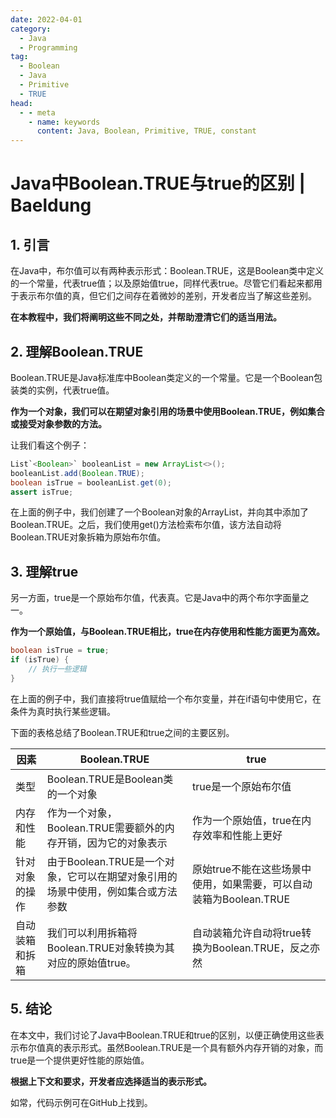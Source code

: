 ```yaml
---
date: 2022-04-01
category:
  - Java
  - Programming
tag:
  - Boolean
  - Java
  - Primitive
  - TRUE
head:
  - - meta
    - name: keywords
      content: Java, Boolean, Primitive, TRUE, constant
---
```

# Java中Boolean.TRUE与true的区别 | Baeldung

## 1. 引言

在Java中，布尔值可以有两种表示形式：Boolean.TRUE，这是Boolean类中定义的一个常量，代表true值；以及原始值true，同样代表true。尽管它们看起来都用于表示布尔值的真，但它们之间存在着微妙的差别，开发者应当了解这些差别。

**在本教程中，我们将阐明这些不同之处，并帮助澄清它们的适当用法。**

## 2. 理解Boolean.TRUE

Boolean.TRUE是Java标准库中Boolean类定义的一个常量。它是一个Boolean包装类的实例，代表true值。

**作为一个对象，我们可以在期望对象引用的场景中使用Boolean.TRUE，例如集合或接受对象参数的方法。**

让我们看这个例子：

```java
List`<Boolean>` booleanList = new ArrayList<>();
booleanList.add(Boolean.TRUE);
boolean isTrue = booleanList.get(0);
assert isTrue;
```

在上面的例子中，我们创建了一个Boolean对象的ArrayList，并向其中添加了Boolean.TRUE。之后，我们使用get()方法检索布尔值，该方法自动将Boolean.TRUE对象拆箱为原始布尔值。

## 3. 理解true

另一方面，true是一个原始布尔值，代表真。它是Java中的两个布尔字面量之一。

**作为一个原始值，与Boolean.TRUE相比，true在内存使用和性能方面更为高效。**

```java
boolean isTrue = true;
if (isTrue) {
    // 执行一些逻辑
}
```

在上面的例子中，我们直接将true值赋给一个布尔变量，并在if语句中使用它，在条件为真时执行某些逻辑。

下面的表格总结了Boolean.TRUE和true之间的主要区别。

| 因素 | Boolean.TRUE | true |
| --- | --- | --- |
| 类型 | Boolean.TRUE是Boolean类的一个对象 | true是一个原始布尔值 |
| 内存和性能 | 作为一个对象，Boolean.TRUE需要额外的内存开销，因为它的对象表示 | 作为一个原始值，true在内存效率和性能上更好 |
| 针对对象的操作 | 由于Boolean.TRUE是一个对象，它可以在期望对象引用的场景中使用，例如集合或方法参数 | 原始true不能在这些场景中使用，如果需要，可以自动装箱为Boolean.TRUE |
| 自动装箱和拆箱 | 我们可以利用拆箱将Boolean.TRUE对象转换为其对应的原始值true。 | 自动装箱允许自动将true转换为Boolean.TRUE，反之亦然 |

## 5. 结论

在本文中，我们讨论了Java中Boolean.TRUE和true的区别，以便正确使用这些表示布尔值真的表示形式。虽然Boolean.TRUE是一个具有额外内存开销的对象，而true是一个提供更好性能的原始值。

**根据上下文和要求，开发者应选择适当的表示形式。**

如常，代码示例可在GitHub上找到。
